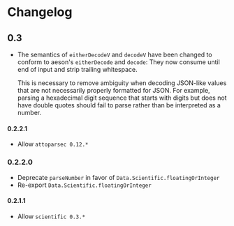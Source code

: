 # Changelog

## 0.3

* The semantics of `eitherDecodeV` and `decodeV` have been changed to conform to aeson's `eitherDecode` and `decode`: They now consume until end of input and strip trailing whitespace.

  This is necessary to remove ambiguity when decoding JSON-like values that are
  not necessarily properly formatted for JSON. For example, parsing a hexadecimal
  digit sequence that starts with digits but does not have double quotes should
  fail to parse rather than be interpreted as a number.

#### 0.2.2.1

* Allow `attoparsec 0.12.*`

### 0.2.2.0

* Deprecate `parseNumber` in favor of `Data.Scientific.floatingOrInteger`
* Re-export `Data.Scientific.floatingOrInteger`

#### 0.2.1.1

* Allow `scientific 0.3.*`

